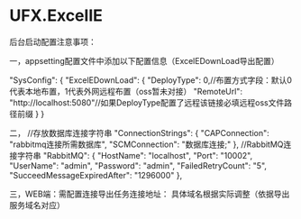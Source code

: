 # UFX.ExcelIE


后台启动配置注意事项：

  一，appsetting配置文件中添加以下配置信息（ExcelEDownLoad导出配置）
  
  "SysConfig": {
    "ExcelEDownLoad": {
      "DeployType": 0,//布置方式字段：默认0代表本地布置，1代表外网远程布置（oss暂未对接）
      "RemoteUrl": "http://localhost:5080"//如果DeployType配置了远程该链接必填远程oss文件路径前缀
    }
  }
  
  
  二，
  //存放数据库连接字符串
  "ConnectionStrings": {
    "CAPConnection": "rabbitmq连接所需数据库",
    "SCMConnection": "数据库连接;"
  },
  //RabbitMQ连接字符串
  "RabbitMQ": {
    "HostName": "localhost",
    "Port": "10002",
    "UserName": "admin",
    "Password": "admin",
    "FailedRetryCount": "5",
    "SucceedMessageExpiredAfter": "1296000"
  },
  
  三，WEB端：需配置连接导出任务连接地址：
    <!--Excel导出服务地址-->
    <add key="ExcelIEUrl" value="http://localhost:8010/Home/PushExcelExportMsg" />
    具体域名根据实际调整（依据导出服务域名对应）
  
